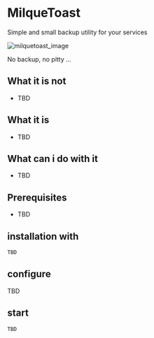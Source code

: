 # MilqueToast
Simple and small backup utility for your services

![milquetoast_image](https://cloud.githubusercontent.com/assets/837211/24571041/222ec062-166f-11e7-8904-2d73689abea3.png)

No backup, no pitty ...

## What it is not
* TBD

## What it is
* TBD

## What can i do with it
* TBD

## Prerequisites

* TBD

## installation with

```bash
TBD
```

## configure
TBD

## start
```bash
TBD
```
